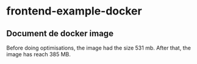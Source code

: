 # frontend-example-docker

## Document de docker image

Before doing optimisations, the image had the size 531 mb. After that, the image has reach 385 MB.

